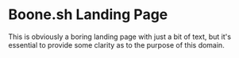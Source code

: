# Boone.sh Landing Page

This is obviously a boring landing page with just a bit of text, but it's essential to provide some clarity as to the purpose of this domain.
